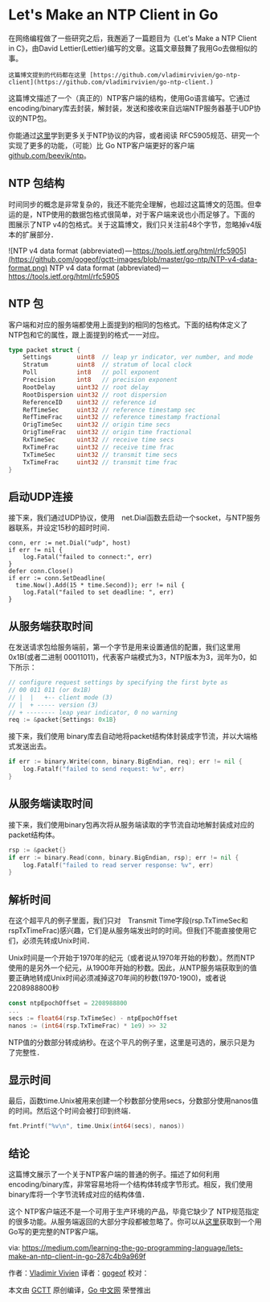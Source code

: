 # Let's Make an NTP Client in Go

在网络编程做了一些研究之后，我邂逅了一篇题目为《Let's Make a NTP Client in C》，由David Lettier(Lettier)编写的文章。这篇文章鼓舞了我用Go去做相似的事。

```
这篇博文提到的代码都在这里 [https://github.com/vladimirvivien/go-ntp-client](https://github.com/vladimirvivien/go-ntp-client.)
```

这篇博文描述了一个（真正的）NTP客户端的结构，使用Go语言编写。它通过　encoding/binary库去封装，解封装，发送和接收来自远端NTP服务器基于UDP协议的NTP包。

你能通过[这里](http://www.ntp.org/)学到更多关于NTP协议的内容，或者阅读 RFC5905规范、研究一个实现了更多的功能，（可能）比 Go NTP客户端更好的客户端 [github.com/beevik/ntp](github.com/beevik/ntp)。

## NTP 包结构

时间同步的概念是非常复杂的，我还不能完全理解，也超过这篇博文的范围。但幸运的是，NTP使用的数据包格式很简单，对于客户端来说也小而足够了。下面的图展示了NTP v4的包格式。关于这篇博文，我们只关注前48个字节，忽略掉v4版本的扩展部分．

![NTP v4 data format (abbreviated) — https://tools.ietf.org/html/rfc5905](https://github.com/gogeof/gctt-images/blob/master/go-ntp/NTP-v4-data-format.png)
NTP v4 data format (abbreviated) — https://tools.ietf.org/html/rfc5905

## NTP 包

客户端和对应的服务端都使用上面提到的相同的包格式。下面的结构体定义了NTP包和它的属性，跟上面提到的格式一一对应。

```go
type packet struct {
    Settings       uint8  // leap yr indicator, ver number, and mode
    Stratum        uint8  // stratum of local clock
    Poll           int8   // poll exponent
    Precision      int8   // precision exponent
    RootDelay      uint32 // root delay
    RootDispersion uint32 // root dispersion
    ReferenceID    uint32 // reference id
    RefTimeSec     uint32 // reference timestamp sec
    RefTimeFrac    uint32 // reference timestamp fractional
    OrigTimeSec    uint32 // origin time secs
    OrigTimeFrac   uint32 // origin time fractional
    RxTimeSec      uint32 // receive time secs
    RxTimeFrac     uint32 // receive time frac
    TxTimeSec      uint32 // transmit time secs
    TxTimeFrac     uint32 // transmit time frac
}
```

## 启动UDP连接

接下来，我们通过UDP协议，使用　net.Dial函数去启动一个socket，与NTP服务器联系，并设定15秒的超时时间．

```
conn, err := net.Dial("udp", host)
if err != nil {
    log.Fatal("failed to connect:", err)
}
defer conn.Close()
if err := conn.SetDeadline(
  time.Now().Add(15 * time.Second)); err != nil {
    log.Fatal("failed to set deadline: ", err)
}
```

## 从服务端获取时间

在发送请求包给服务端前，第一个字节是用来设置通信的配置，我们这里用0x1B(或者二进制 00011011)，代表客户端模式为3，NTP版本为3，润年为0，如下所示：

```go
// configure request settings by specifying the first byte as
// 00 011 011 (or 0x1B)
// |  |   +-- client mode (3)
// |  + ----- version (3)
// + -------- leap year indicator, 0 no warning
req := &packet{Settings: 0x1B}
```

接下来，我们使用 binary库去自动地将packet结构体封装成字节流，并以大端格式发送出去。

```go
if err := binary.Write(conn, binary.BigEndian, req); err != nil {
    log.Fatalf("failed to send request: %v", err)
}
```

## 从服务端读取时间

接下来，我们使用binary包再次将从服务端读取的字节流自动地解封装成对应的packet结构体。

```go
rsp := &packet{}
if err := binary.Read(conn, binary.BigEndian, rsp); err != nil {
    log.Fatalf("failed to read server response: %v", err)
}
```

## 解析时间

在这个超平凡的例子里面，我们只对　Transmit Time字段(rsp.TxTimeSec和rspTxTimeFrac)感兴趣，它们是从服务端发出时的时间。但我们不能直接使用它们，必须先转成Unix时间．

Unix时间是一个开始于1970年的纪元（或者说从1970年开始的秒数）。然而NTP使用的是另外一个纪元，从1900年开始的秒数。因此，从NTP服务端获取到的值要正确地转成Unix时间必须减掉这70年间的秒数(1970-1900)，或者说 2208988800秒

```go
const ntpEpochOffset = 2208988800
...
secs := float64(rsp.TxTimeSec) - ntpEpochOffset
nanos := (int64(rsp.TxTimeFrac) * 1e9) >> 32
```

NTP值的分数部分转成纳秒。在这个平凡的例子里，这里是可选的，展示只是为了完整性．

## 显示时间

最后，函数time.Unix被用来创建一个秒数部分使用secs，分数部分使用nanos值的时间。然后这个时间会被打印到终端．

```go
fmt.Printf("%v\n", time.Unix(int64(secs), nanos))
```

## 结论

这篇博文展示了一个关于NTP客户端的普通的例子。描述了如何利用 encoding/binary库，非常容易地将一个结构体转成字节形式。相反，我们使用binary库将一个字节流转成对应的结构体值．

这个 NTP客户端还不是一个可用于生产环境的产品，毕竟它缺少了 NTP规范指定的很多功能。从服务端返回的大部分字段都被忽略了。你可以从[这里](https://github.com/beevik/ntp)获取到一个用Go写的更完整的NTP客户端。



via: https://medium.com/learning-the-go-programming-language/lets-make-an-ntp-client-in-go-287c4b9a969f

 作者：[Vladimir Vivien](https://twitter.com/VladimirVivien)
 译者：[gogeof](https://github.com/gogeof)
 校对：

 本文由 [GCTT](https://github.com/studygolang/GCTT) 原创编译，[Go 中文网](https://studygolang.com/) 荣誉推出

